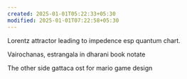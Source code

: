 ```yaml
---
created: 2025-01-01T05:22:33+05:30
modified: 2025-01-01T07:22:58+05:30
---
```


Lorentz attractor leading to impedence esp quantum chart.

Vairochanas, estrangala in dharani book notate

The other side gattaca ost for mario game design
